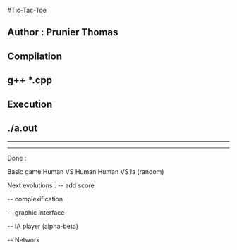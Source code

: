#Tic-Tac-Toe


Author : Prunier Thomas
--------------------------------------------------
Compilation
-----
g++ *.cpp
--------------------------------------------------
Execution
----
./a.out
--------------------------------------
--------------------------------------
--------------------------------------
Done :

Basic game
Human VS Human
Human VS Ia (random)



Next evolutions :
-- add score

-- complexification

-- graphic interface

-- IA player (alpha-beta)

-- Network
